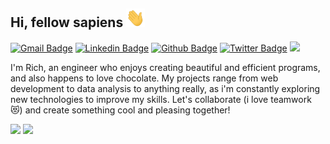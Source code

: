 ## Hi, fellow sapiens <img src="https://raw.githubusercontent.com/Fantasy-programming/Fantasy-programming/master/wave.gif" width="30px" height="30px" />


[![Gmail Badge](https://img.shields.io/badge/-freedominwork@fullmetal.anonaddy.com-c14438?style=flat&logo=Gmail&logoColor=white&link=mailto:freedominwork@fullmetal.anonaddy.com)](mailto:freedominwork@fullmetal.anonaddy.com) 
[![Linkedin Badge](https://img.shields.io/badge/-Ridy_Rich-0072b1?style=flat&logo=Linkedin&logoColor=white&link=https://www.linkedin.com/in/ridyngobo/)](https://www.linkedin.com/in/ridyngobo/) [![Github Badge](https://img.shields.io/badge/-FantasyProgramming-grey?style=flat&logo=github&logoColor=white&link=https://github.com/Fantasy-programming/)](https://www.github.com/Fantasy-programming/) [![Twitter Badge](https://img.shields.io/badge/-@Ridyrich-00acee?style=flat&logo=twitter&logoColor=white&link=https://twitter.com/ridyrich)](https://twitter.com/ridyrich) ![](https://komarev.com/ghpvc/?username=Fantasy-programming) <p align='left'>I'm Rich, an engineer who enjoys creating beautiful and efficient programs, and also happens to love chocolate. My projects range from web development to data analysis to anything really, as i'm constantly exploring new technologies to improve my skills. Let's collaborate (i love teamwork 😻)  and create something cool and pleasing together!</p>




![](https://github-readme-stats.vercel.app/api/wakatime?username=Fantasy&api_domain=wakapi.dev&bg_color=1A202C&title_color=2F855A&icon_color=2F855A&text_color=ffffff&custom_title=%20Week%20Stats&layout=compact&range=last_7_days) ![](https://github-readme-stats.vercel.app/api/wakatime?username=Fantasy&api_domain=wakapi.dev&bg_color=1A202C&title_color=2F855A&icon_color=2F855A&text_color=ffffff&custom_title=%20Yearly%20Stats&layout=compact&range=last_year) 


<!---
gamernewone/gamernewone is a ✨ special ✨ repository because its `README.md` (this file) appears on your GitHub profile.
You can click the Preview link to take a look at your changes.
--->

